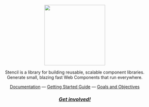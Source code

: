 <p align="center">
    <img src="https://stenciljs.com/_next/image?url=%2F_next%2Fstatic%2Fmedia%2Flogo.ee275b6c.png&w=256&q=75" width="200">
</p>

<p align="center">
    Stencil is a library for building reusable, scalable component libraries.<br />
    Generate small, blazing fast Web Components that run everywhere.
<p>

<div align="center">
  <a href="https://stenciljs.com/">Documentation</a> —
  <a href="https://stenciljs.com/docs/introduction">Getting Started Guide</a> —
  <a href="https://stenciljs.com/docs/goals-and-objectives">Goals and Objectives</a>
</div>

<h3 align="center">
    <a href="https://chat.stenciljs.com/"><i>Get involved!</i></a>
</h3>